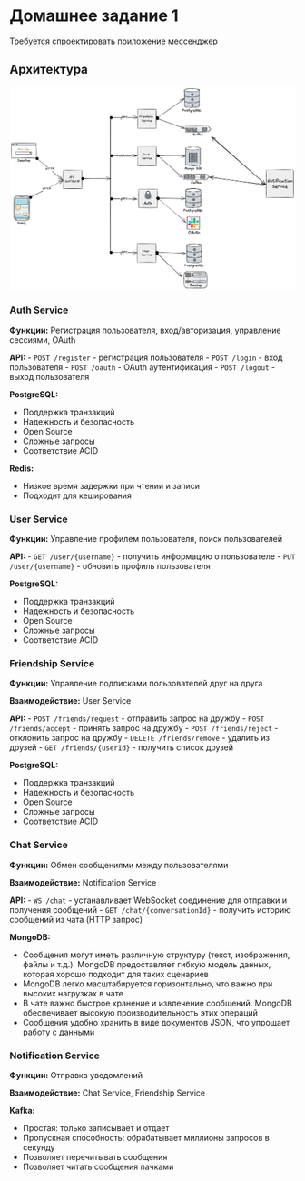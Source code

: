 # Домашнее задание 1

Требуется спроектировать приложение мессенджер

## Архитектура

<img src="../assets/HW1/messenger.png">

### Auth Service

**Функции:** Регистрация пользователя, вход/авторизация, управление сессиями, OAuth

**API:** 
    - `POST /register` - регистрация пользователя
    - `POST /login` - вход пользователя
    - `POST /oauth` - OAuth аутентификация
    - `POST /logout` - выход пользователя

**PostgreSQL:**
- Поддержка транзакций
- Надежность и безопасность
- Open Source
- Сложные запросы
- Соответствие ACID

**Redis:**
- Низкое время задержки при чтении и записи
- Подходит для кеширования

### User Service

**Функции:** Управление профилем пользователя, поиск пользователей

**API:** 
    - `GET /user/{username}` - получить информацию о пользователе
    - `PUT /user/{username}` - обновить профиль пользователя

**PostgreSQL:**
- Поддержка транзакций
- Надежность и безопасность
- Open Source
- Сложные запросы
- Соответствие ACID

### Friendship Service

**Функции:** Управление подписками пользователей друг на друга

**Взаимодействие:** User Service

**API:** 
    - `POST /friends/request` - отправить запрос на дружбу
    - `POST /friends/accept` - принять запрос на дружбу
    - `POST /friends/reject` - отклонить запрос на дружбу
    - `DELETE /friends/remove` - удалить из друзей
    - `GET /friends/{userId}` - получить список друзей

**PostgreSQL:**
- Поддержка транзакций
- Надежность и безопасность
- Open Source
- Сложные запросы
- Соответствие ACID

### Chat Service

**Функции:** Обмен сообщениями между пользователями

**Взаимодействие:** Notification Service

**API:** 
    - `WS /chat` - устанавливает WebSocket соединение для отправки и получения сообщений
    - `GET /chat/{conversationId}` - получить историю сообщений из чата (HTTP запрос)

**MongoDB:**
- Сообщения могут иметь различную структуру (текст, изображения, файлы и т.д.). MongoDB предоставляет гибкую модель данных, которая хорошо подходит для таких сценариев
- MongoDB легко масштабируется горизонтально, что важно при высоких нагрузках в чате
- В чате важно быстрое хранение и извлечение сообщений. MongoDB обеспечивает высокую производительность этих операций
- Сообщения удобно хранить в виде документов JSON, что упрощает работу с данными

### Notification Service

**Функции:** Отправка уведомлений

**Взаимодействие:** Chat Service, Friendship Service

**Kafka:**
- Простая: только записывает и отдает
- Пропускная способность: обрабатывает миллионы запросов в секунду
- Позволяет перечитывать сообщения
- Позволяет читать сообщения пачками



